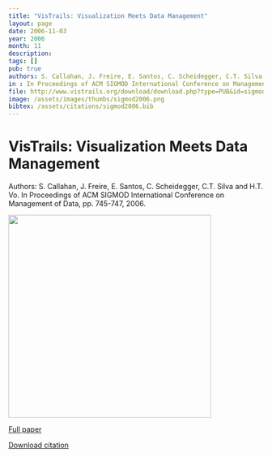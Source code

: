```yaml
---
title: "VisTrails: Visualization Meets Data Management"
layout: page
date: 2006-11-03
year: 2006
month: 11
description:
tags: []
pub: true
authors: S. Callahan, J. Freire, E. Santos, C. Scheidegger, C.T. Silva and H.T. Vo
in : In Proceedings of ACM SIGMOD International Conference on Management of Data
file: http://www.vistrails.org/download/download.php?type=PUB&id=sigmod2006.pdf
image: /assets/images/thumbs/sigmod2006.png
bibtex: /assets/citations/sigmod2006.bib
---
```


# VisTrails: Visualization Meets Data Management

Authors: S. Callahan, J. Freire, E. Santos, C. Scheidegger, C.T. Silva and H.T. Vo. In Proceedings of ACM SIGMOD International Conference on Management of Data, pp. 745-747, 2006.

<img src="/assets/media/thumbs/sigmod2006.png" style="width: 400px;" />

[Full paper](http://www.vistrails.org/download/download.php?type=PUB&id=sigmod2006.pdf)

[Download citation](/assets/media/citations/sigmod2006.bib)

